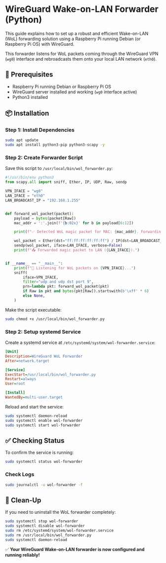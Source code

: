 # WireGuard Wake-on-LAN Forwarder (Python)

This guide explains how to set up a robust and efficient Wake-on-LAN (WoL) forwarding solution using a Raspberry Pi running Debian (or Raspberry Pi OS) with WireGuard.

This forwarder listens for WoL packets coming through the WireGuard VPN (`wg0`) interface and rebroadcasts them onto your local LAN network (`eth0`).

## 🚀 Prerequisites

- Raspberry Pi running Debian or Raspberry Pi OS
- WireGuard server installed and working (`wg0` interface active)
- Python3 installed

## 📦 Installation

### Step 1: Install Dependencies

```bash
sudo apt update
sudo apt install python3-pip python3-scapy -y
```

### Step 2: Create Forwarder Script

Save this script to `/usr/local/bin/wol_forwarder.py`:

```python
#!/usr/bin/env python3
from scapy.all import sniff, Ether, IP, UDP, Raw, sendp

VPN_IFACE = "wg0"
LAN_IFACE = "eth0"
LAN_BROADCAST_IP = "192.168.1.255"


def forward_wol_packet(packet):
    payload = bytes(packet[Raw])
    mac_addr = ':'.join(f'{b:02x}' for b in payload[6:12])

    print(f"✅ Detected WoL magic packet for MAC: {mac_addr}. Forwarding...")

    wol_packet = Ether(dst="ff:ff:ff:ff:ff:ff") / IP(dst=LAN_BROADCAST_IP) / UDP(sport=9, dport=9) / Raw(load=payload)
    sendp(wol_packet, iface=LAN_IFACE, verbose=False)
    print(f"📤 Forwarded magic packet to LAN ({LAN_IFACE}).")


if __name__ == "__main__":
    print(f"🔎 Listening for WoL packets on {VPN_IFACE}...")
    sniff(
        iface=VPN_IFACE,
        filter="udp and udp dst port 9",
        prn=lambda pkt: forward_wol_packet(pkt)
        if Raw in pkt and bytes(pkt[Raw]).startswith(b'\xff' * 6)
        else None,
    )
```

Make the script executable:

```bash
sudo chmod +x /usr/local/bin/wol_forwarder.py
```

### Step 2: Setup systemd Service

Create a systemd service at `/etc/systemd/system/wol-forwarder.service`:

```ini
[Unit]
Description=WireGuard WoL Forwarder
After=network.target

[Service]
ExecStart=/usr/local/bin/wol_forwarder.py
Restart=always
User=root

[Install]
WantedBy=multi-user.target
```

Reload and start the service:

```bash
sudo systemctl daemon-reload
sudo systemctl enable wol-forwarder
sudo systemctl start wol-forwarder
```

## ✅ Checking Status

To confirm the service is running:

```bash
sudo systemctl status wol-forwarder
```

### Check Logs

```bash
sudo journalctl -u wol-forwarder -f
```

## 🧹 Clean-Up

If you need to uninstall the WoL forwarder completely:

```bash
sudo systemctl stop wol-forwarder
sudo systemctl disable wol-forwarder
sudo rm /etc/systemd/system/wol-forwarder.service
sudo rm /usr/local/bin/wol_forwarder.py
sudo systemctl daemon-reload
```

✅ **Your WireGuard Wake-on-LAN forwarder is now configured and running reliably!**
